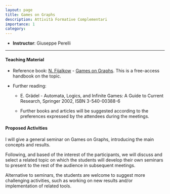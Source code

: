 ```yaml
---
layout: page
title: Games on Graphs
description: Attività Formative Complementari
importance: 1
category:
---
```


 - **Instructor**: Giuseppe Perelli
 
------

#### Teaching Material
- Reference book: [N. Fijalkow](http://games-automata-play.com/) -  [Games on Graphs](https://arxiv.org/abs/2305.10546). 
  This is a free-access handbook on the topic.

- Further reading:

  - E. Grädel - Automata, Logics, and Infinite Games: A Guide to Current Research, Springer 2002, ISBN 3-540-00388-6

  
  - Further books and articles will be suggested according to the preferences expressed by the attendees during the meetings.

#### Proposed Activities

I will give a general seminar on Games on Graphs, introducing the main concepts and results.

Following, and based of the interest of the participants, we will discuss and select a related topic on which the students will develop their own seminars to present to the rest of the audience in subsequent meetings.

Alternative to seminars, the students are welcome to suggest more challenging activities, such as working on new results and/or implementation of related tools.
